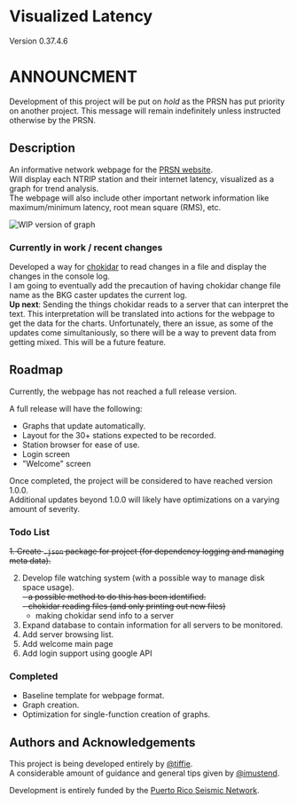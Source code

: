 # Visualized Latency
Version 0.37.4.6

# ANNOUNCMENT
Development of this project will be put on *hold* as the PRSN has put priority on another project. This message will remain indefinitely unless instructed otherwise by the PRSN.

## Description

An informative network webpage for the [PRSN website](https://redsismica.uprm.edu/index.php).  
Will display each NTRIP station and their internet latency, visualized as a graph for trend analysis.  
The webpage will also include other important network information like maximum/minimum latency, root mean square (RMS), etc.

![WIP version of graph](https://github.com/tiffie1/prsn_webpage/assets/139599672/b4e60d4f-7bc4-4e04-bcde-8f8143c6dd7b)

### Currently in work / recent changes
Developed a way for [chokidar](https://www.npmjs.com/package/chokidar) to read changes in a file and display the changes in the console log.  
I am going to eventually add the precaution of having chokidar change file name as the BKG caster updates the current log.  
**Up next**: Sending the things chokidar reads to a server that can interpret the text. This interpretation will be translated into actions for the webpage to get the data for the charts.
Unfortunately, there an issue, as some of the updates come simultaniously, so there will be a way to prevent data from getting mixed. This will be a future feature.

## Roadmap

Currently, the webpage has not reached a full release version.  

A full release will have the following:
- Graphs that update automatically.
- Layout for the 30+ stations expected to be recorded.
- Station browser for ease of use.
- Login screen
- "Welcome" screen

Once completed, the project will be considered to have reached version 1.0.0.  
Additional updates beyond 1.0.0 will likely have optimizations on a varying amount of severity.


### Todo List

~~1. Create `.json` package for project (for dependency logging and managing meta data).~~  

2.  Develop file watching system (with a possible way to manage disk space usage).  
    ~~- a possible method to do this has been identified.~~  
    ~~- chokidar reading files (and only printing out new files)~~  
    - making chokidar send info to a server
4.  Expand database to contain information for all servers to be monitored.
5.  Add server browsing list.
6.  Add welcome main page
7.  Add login support using google API  


### Completed

- Baseline template for webpage format.
- Graph creation.
- Optimization for single-function creation of graphs.


## Authors and Acknowledgements
This project is being developed entirely by [@tiffie](https://github.com/tiffie1).  
A considerable amount of guidance and general tips given by [@imustend](https://github.com/imustend).  

Development is entirely funded by the [Puerto Rico Seismic Network](https://redsismica.uprm.edu/index.php).
